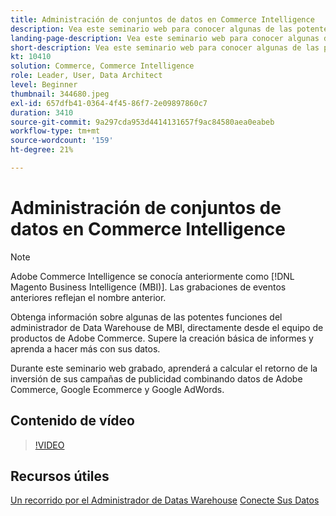 ```yaml
---
title: Administración de conjuntos de datos en Commerce Intelligence
description: Vea este seminario web para conocer algunas de las potentes funciones del Administrador de Datas Warehouse de Commerce Intelligence.
landing-page-description: Vea este seminario web para conocer algunas de las potentes funciones del Administrador de Datas Warehouse de Commerce Intelligence.
short-description: Vea este seminario web para conocer algunas de las potentes funciones del Administrador de Datas Warehouse de Commerce Intelligence.
kt: 10410
solution: Commerce, Commerce Intelligence
role: Leader, User, Data Architect
level: Beginner
thumbnail: 344680.jpeg
exl-id: 657dfb41-0364-4f45-86f7-2e09897860c7
duration: 3410
source-git-commit: 9a297cda953d4414131657f9ac84580aea0eabeb
workflow-type: tm+mt
source-wordcount: '159'
ht-degree: 21%

---
```


# Administración de conjuntos de datos en Commerce Intelligence

>[!NOTE]
>
>Adobe Commerce Intelligence se conocía anteriormente como [!DNL Magento Business Intelligence (MBI)]. Las grabaciones de eventos anteriores reflejan el nombre anterior.

Obtenga información sobre algunas de las potentes funciones del administrador de Data Warehouse de MBI, directamente desde el equipo de productos de Adobe Commerce. Supere la creación básica de informes y aprenda a hacer más con sus datos.

Durante este seminario web grabado, aprenderá a calcular el retorno de la inversión de sus campañas de publicidad combinando datos de Adobe Commerce, Google Ecommerce y Google AdWords.

## Contenido de vídeo

>[!VIDEO](https://video.tv.adobe.com/v/344680?quality=12&learn=on)

## Recursos útiles

[Un recorrido por el Administrador de Datas Warehouse](https://experienceleague.adobe.com/docs/commerce-business-intelligence/mbi/analyze/warehouse-manager/tour-dwm.html)
[Conecte Sus Datos](https://experienceleague.adobe.com/docs/commerce-business-intelligence/mbi/analyze/connecting/connecting-data.html)
